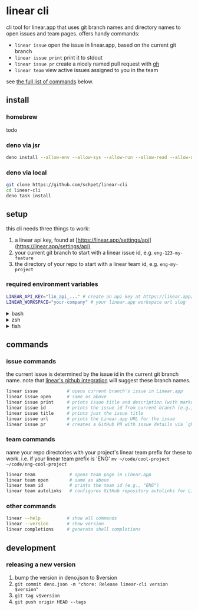 # linear cli

cli tool for linear.app that uses git branch names and directory names to open
issues and team pages. offers handy commands:

- `linear issue` open the issue in linear.app, based on the current git branch
- `linear issue print` print it to stdout
- `linear issue pr` create a nicely named pull request with
  [gh](https://cli.github.com/)
- `linear team` view active issues assigned to you in the team

see [the full list of commands](#commands) below.

## install

### homebrew

todo

### deno via jsr

```bash
deno install --allow-env --allow-sys --allow-run --allow-read --allow-net -g -n linear jsr:@schpet/linear-cli
```

### deno via local

```bash
git clone https://github.com/schpet/linear-cli
cd linear-cli
deno task install
```

## setup

this cli needs three things to work:

1. a linear api key, found at
   [https://linear.app/settings/api](https://linear.app/settings/api)
2. your current git branch to start with a linear issue id, e.g.
   `eng-123-my-feature`
3. the directory of your repo to start with a linear team id, e.g.
   `eng-my-project`

### required environment variables

```sh
LINEAR_API_KEY="lin_api_..." # create an api key at https://linear.app/settings/api
LINEAR_WORKSPACE="your-company" # your linear.app workspace url slug
```

<details>
<summary>bash</summary>

add to ~/.bashrc:

```sh
# secrets! make sure this file isn't shared online
export LINEAR_API_KEY="lin_api_..."
export LINEAR_WORKSPACE="your-company"
```

</details>

<details>
<summary>zsh</summary>

add to ~/.zshrc:

```sh
# secrets! make sure this file isn't shared online
export LINEAR_API_KEY="lin_api_..."
export LINEAR_WORKSPACE="your-company"
```

</details>

<details>
<summary>fish</summary>

run in terminal:

```sh
# secrets! make sure ~/.config/fish/fish_variables isn't shared online
set -Ux LINEAR_API_KEY "lin_api_..."
set -Ux LINEAR_WORKSPACE "your-company"
```

</details>

## commands

### issue commands

the current issue is determined by the issue id in the current git branch name.
note that
[linear's github integration](https://linear.app/docs/github#branch-format) will
suggest these branch names.

```bash
linear issue           # opens current branch's issue in Linear.app
linear issue open      # same as above
linear issue print     # prints issue title and description (with markdown formatting)
linear issue id        # prints the issue id from current branch (e.g., "ENG-123")
linear issue title     # prints just the issue title
linear issue url       # prints the Linear.app URL for the issue
linear issue pr        # creates a GitHub PR with issue details via `gh pr create`
```

### team commands

name your repo directories with your project's linear team prefix for these to
work. i.e. if your linear team prefix is 'ENG'
`mv ~/code/cool-project ~/code/eng-cool-project`

```bash
linear team             # opens team page in Linear.app
linear team open        # same as above
linear team id          # prints the team id (e.g., "ENG")
linear team autolinks   # configures GitHub repository autolinks for Linear issues
```

### other commands

```bash
linear --help          # show all commands
linear --version       # show version
linear completions     # generate shell completions
```

## development

### releasing a new version

1. bump the version in deno.json to $version
2. `git commit deno.json -m "chore: Release linear-cli version $version"`
3. `git tag v$version`
4. `git push origin HEAD --tags`
